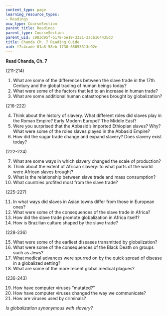 ```yaml
---
content_type: page
learning_resource_types:
- Readings
ocw_type: CourseSection
parent_title: Readings
parent_type: CourseSection
parent_uid: c983d95f-b178-5e19-3321-3acb164435d3
title: Chanda Ch. 7 Reading Guide
uid: f7c4cade-01a8-58eb-1738-65853313e92e
---
```


**Read Chanda, Ch. 7**

(211-214)

1.  What are some of the differences between the slave trade in the 17th Century and the global trading of human beings today?
2.  What were some of the factors that led to an increase in human trade?
3.  What are some additional human catastrophes brought by globalization?

(216-222)

4.  Think about the history of slavery. What different roles did slaves play in the Roman Empire? Early Modern Europe? The Middle East?
5.  Were you surprised that the Abbasid’s imported Ethiopian slaves? Why? What were some of the roles slaves played in the Abbasid Empire?
6.  How did the sugar trade change and expand slavery? Does slavery exist today?

(222-224)

7.  What are some ways in which slavery changed the scale of production?
8.  Think about the extent of African slavery: to what parts of the world were African slaves brought?
9.  What is the relationship between slave trade and mass consumption?
10.  What countries profited most from the slave trade?

(225-227)

11.  In what ways did slaves in Asian towns differ from those in European ones?
12.  What were some of the consequences of the slave trade in Africa?
13.  How did the slave trade promote globalization in Africa itself?
14.  How is Brazilian culture shaped by the slave trade?

(228-236)

15.  What were some of the earliest diseases transmitted by globalization?
16.  What were some of the consequences of the Black Death on groups such as Jews?
17.  What medical advances were spurred on by the quick spread of disease in a globalized setting?
18.  What are some of the more recent global medical plagues?

(236-243)

19.  How have computer viruses “mutated?”
20.  How have computer viruses changed the way we communicate?
21.  How are viruses used by criminals?

_Is globalization synonymous with slavery?_